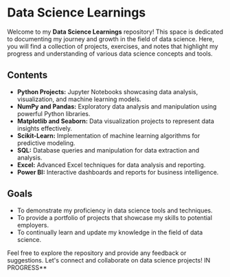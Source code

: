 # Data Science Learnings

Welcome to my **Data Science Learnings** repository! This space is dedicated to documenting my journey and growth in the field of data science. Here, you will find a collection of projects, exercises, and notes that highlight my progress and understanding of various data science concepts and tools.

## Contents

- **Python Projects:** Jupyter Notebooks showcasing data analysis, visualization, and machine learning models.
- **NumPy and Pandas:** Exploratory data analysis and manipulation using powerful Python libraries.
- **Matplotlib and Seaborn:** Data visualization projects to represent data insights effectively.
- **Scikit-Learn:** Implementation of machine learning algorithms for predictive modeling.
- **SQL:** Database queries and manipulation for data extraction and analysis.
- **Excel:** Advanced Excel techniques for data analysis and reporting.
- **Power BI:** Interactive dashboards and reports for business intelligence.

## Goals

- To demonstrate my proficiency in data science tools and techniques.
- To provide a portfolio of projects that showcase my skills to potential employers.
- To continually learn and update my knowledge in the field of data science.

Feel free to explore the repository and provide any feedback or suggestions. Let's connect and collaborate on data science projects!
IN PROGRESS**
